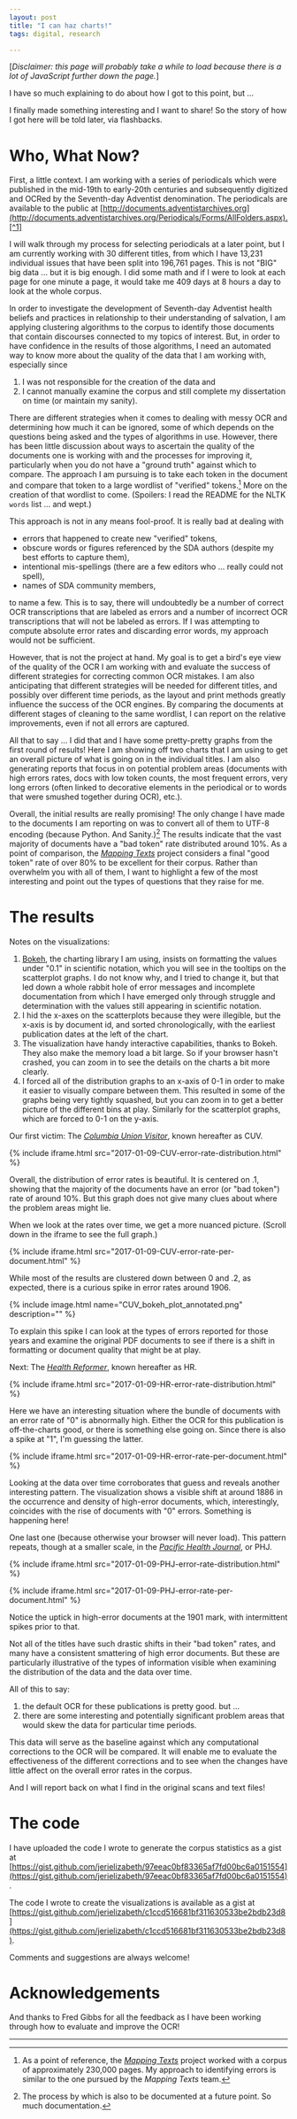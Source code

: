 ```yaml
---
layout: post
title: "I can haz charts!"
tags: digital, research

---
```


[*Disclaimer: this page will probably take a while to load because there is a lot of JavaScript further down the page.*]

I have so much explaining to do about how I got to this point, but ... 

I finally made something interesting and I want to share! So the story of how I got here will be told later, via flashbacks.

# Who, What Now?

First, a little context. I am working with a series of periodicals which were published in the mid-19th to early-20th centuries and subsequently digitized and OCRed by the Seventh-day Adventist denomination. The periodicals are available to the public at [http://documents.adventistarchives.org](http://documents.adventistarchives.org/Periodicals/Forms/AllFolders.aspx).[^1]

I will walk through my process for selecting periodicals at a later point, but I am currently working with 30 different titles, from which I have 13,231 individual issues that have been split into 196,761 pages. This is not "BIG" big data ... but it is big enough. I did some math and if I were to look at each page for one minute a page, it would take me 409 days at 8 hours a day to look at the whole corpus.

In order to investigate the development of Seventh-day Adventist health beliefs and practices in relationship to their understanding of salvation, I am applying clustering algorithms to the corpus to identify those documents that contain discourses connected to my topics of interest. But, in order to have confidence in the results of those algorithms, I need an automated way to know more about the quality of the data that I am working with, especially since 

1. I was not responsible for the creation of the data and 
2. I cannot manually examine the corpus and still complete my dissertation on time (or maintain my sanity). 

There are different strategies when it comes to dealing with messy OCR and determining how much it can be ignored, some of which depends on the questions being asked and the types of algorithms in use. However, there has been little discussion about ways to ascertain the quality of the documents one is working with and the processes for improving it, particularly when you do not have a "ground truth" against which to compare. The approach I am pursuing is to take each token in the document and compare that token to a large wordlist of "verified" tokens.[^2] More on the creation of that wordlist to come. (Spoilers: I read the README for the NLTK `words` list ... and wept.) 

This approach is not in any means fool-proof. It is really bad at dealing with 

- errors that happened to create new "verified" tokens, 
- obscure words or figures referenced by the SDA authors (despite my best efforts to capture them),
- intentional mis-spellings (there are a few editors who ... really could not spell),
- names of SDA community members,

to name a few. This is to say, there will undoubtedly be a number of correct OCR transcriptions that are labeled as errors and a number of incorrect OCR transcriptions that will not be labeled as errors. If I was attempting to compute absolute error rates and discarding error words, my approach would not be sufficient. 

However, that is not the project at hand. My goal is to get a bird's eye view of the quality of the OCR I am working with and evaluate the success of different strategies for correcting common OCR mistakes. I am also anticipating that different strategies will be needed for different titles, and possibly over different time periods, as the layout and print methods greatly influence the success of the OCR engines. By comparing the documents at different stages of cleaning to the same wordlist, I can report on the relative improvements, even if not all errors are captured.

All that to say ... I did that and I have some pretty-pretty graphs from the first round of results! Here I am showing off two charts that I am using to get an overall picture of what is going on in the individual titles. I am also generating reports that focus in on potential problem areas (documents with high errors rates, docs with low token counts, the most frequent errors, very long errors (often linked to decorative elements in the periodical or to words that were smushed together during OCR), etc.).

Overall, the initial results are really promising! The only change I have made to the documents I am reporting on was to convert all of them to UTF-8 encoding (because Python. And Sanity.)[^3] The results indicate that the vast majority of documents have a "bad token" rate distributed around 10%. As a point of comparison, the [*Mapping Texts*](http://mappingtexts.org/quality/index.html) project considers a final "good token" rate of over 80% to be excellent for their corpus. Rather than overwhelm you with all of them, I want to highlight a few of the most interesting and point out the types of questions that they raise for me.

# The results 

Notes on the visualizations:

1. [Bokeh](http://bokeh.pydata.org/en/latest/), the charting library I am using, insists on formatting the values under "0.1" in scientific notation, which you will see in the tooltips on the scatterplot graphs. I do not know why, and I tried to change it, but that led down a whole rabbit hole of error messages and incomplete documentation from which I have emerged only through struggle and determination with the values still appearing in scientific notation.  
2. I hid the x-axes on the scatterplots because they were illegible, but the x-axis is by document id, and sorted chronologically, with the earliest publication dates at the left of the chart.
3. The visualization have handy interactive capabilities, thanks to Bokeh. They also make the memory load a bit large. So if your browser hasn't crashed, you can zoom in to see the details on the charts a bit more clearly. 
4. I forced all of the distribution graphs to an x-axis of 0-1 in order to make it easier to visually compare between them. This resulted in some of the graphs being very tightly squashed, but you can zoom in to get a better picture of the different bins at play. Similarly for the scatterplot graphs, which are forced to 0-1 on the y-axis.

Our first victim: The [*Columbia Union Visitor*](http://documents.adventistarchives.org/Periodicals/Forms/AllItems.aspx?RootFolder=%2fPeriodicals%2fCUV&FolderCTID=0x012000DDAC5B94CFBD234AB142FC5C311C732700042C85EA7C1C1A4DB8D75C62A7517A6E), known hereafter as CUV.

{% include iframe.html src="2017-01-09-CUV-error-rate-distribution.html" %}

Overall, the distribution of error rates is beautiful. It is centered on .1, showing that the majority of the documents have an error (or "bad token") rate of around 10%. But this graph does not give many clues about where the problem areas might lie.

When we look at the rates over time, we get a more nuanced picture. (Scroll down in the iframe to see the full graph.) 

{% include iframe.html src="2017-01-09-CUV-error-rate-per-document.html" %}

While most of the results are clustered down between 0 and .2, as expected, there is a curious spike in error rates around 1906. 

{% include image.html name="CUV_bokeh_plot_annotated.png" description="" %}

To explain this spike I can look at the types of errors reported for those years and examine the original PDF documents to see if there is a shift in formatting or document quality that might be at play.

Next: The [*Health Reformer*](http://documents.adventistarchives.org/Periodicals/Forms/AllItems.aspx?RootFolder=%2fPeriodicals%2fHR&FolderCTID=0x012000DDAC5B94CFBD234AB142FC5C311C732700042C85EA7C1C1A4DB8D75C62A7517A6E), known hereafter as HR.

{% include iframe.html src="2017-01-09-HR-error-rate-distribution.html" %}

Here we have an interesting situation where the bundle of documents with an error rate of "0" is abnormally high. Either the OCR for this publication is off-the-charts good, or there is something else going on. Since there is also a spike at "1", I'm guessing the latter.

{% include iframe.html src="2017-01-09-HR-error-rate-per-document.html" %}

Looking at the data over time corroborates that guess and reveals another interesting pattern. The visualization shows a visible shift at around 1886 in the occurrence and density of high-error documents, which, interestingly, coincides with the rise of documents with "0" errors. Something is happening here!

One last one (because otherwise your browser will never load). This pattern repeats, though at a smaller scale, in the [*Pacific Health Journal*](http://documents.adventistarchives.org/Periodicals/Forms/AllItems.aspx?RootFolder=%2fPeriodicals%2fPHJ&FolderCTID=0x012000DDAC5B94CFBD234AB142FC5C311C732700042C85EA7C1C1A4DB8D75C62A7517A6E), or PHJ.

{% include iframe.html src="2017-01-09-PHJ-error-rate-distribution.html" %}

{% include iframe.html src="2017-01-09-PHJ-error-rate-per-document.html" %}

Notice the uptick in high-error documents at the 1901 mark, with intermittent spikes prior to that.

Not all of the titles have such drastic shifts in their "bad token" rates, and many have a consistent smattering of high error documents. But these are particularly illustrative of the types of information visible when examining the distribution of the data and the data over time.

All of this to say:

1. the default OCR for these publications is pretty good. but ...
2. there are some interesting and potentially significant problem areas that would skew the data for particular time periods.

This data will serve as the baseline against which any computational corrections to the OCR will be compared. It will enable me to evaluate the effectiveness of the different corrections and to see when the changes have little affect on the overall error rates in the corpus. 

And I will report back on what I find in the original scans and text files!

# The code

I have uploaded the code I wrote to generate the corpus statistics as a gist at [https://gist.github.com/jerielizabeth/97eeac0bf83365af7fd00bc6a0151554](https://gist.github.com/jerielizabeth/97eeac0bf83365af7fd00bc6a0151554).

The code I wrote to create the visualizations is available as a gist at [https://gist.github.com/jerielizabeth/c1ccd516681bf311630533be2bdb23d8](https://gist.github.com/jerielizabeth/c1ccd516681bf311630533be2bdb23d8). 

Comments and suggestions are always welcome! 

# Acknowledgements

And thanks to Fred Gibbs for all the feedback as I have been working through how to evaluate and improve the OCR!

--- 

[^1]: Funny story. As I was writing this, the SDA released a story about how they're filling in some of the missing years of the digitized periodicals. So, what you see online is probably a bit different from the collection I am currently work from. 
[^2]: As a point of reference, the [*Mapping Texts*](http://mappingtexts.org/index.html) project worked with a corpus of approximately 230,000 pages. My approach to identifying errors is similar to the one pursued by the *Mapping Texts* team.
[^3]: The process by which is also to be documented at a future point. So much documentation.
